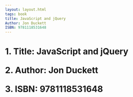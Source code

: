 ```yaml
---
layout: layout.html
tags: book      
title: JavaScript and jQuery
Author: Jon Duckett
ISBN: 9781118531648
---
```

<h1>
1. Title: JavaScript and jQuery
<p>
2. Author: Jon Duckett
<p>
3. ISBN: 9781118531648
</h1>


